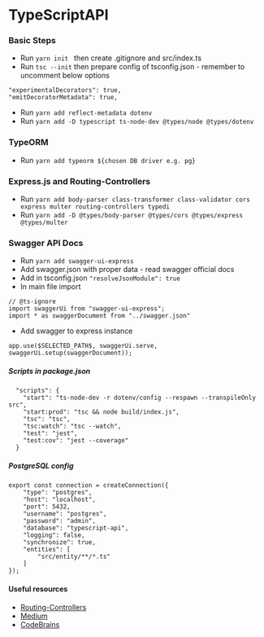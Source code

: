 # TypeScriptAPI

### Basic Steps
* Run `yarn init ` then create .gitignore and src/index.ts 
* Run `tsc --init` then prepare config of tsconfig.json - remember to uncomment below options
```
"experimentalDecorators": true,
"emitDecoratorMetadata": true,
 ```
* Run `yarn add reflect-metadata dotenv` 
* Run `yarn add -D typescript ts-node-dev @types/node @types/dotenv`

### TypeORM
* Run `yarn add typeorm ${chosen DB driver e.g. pg}`

### Express.js and Routing-Controllers
* Run `yarn add body-parser class-transformer class-validator cors express multer routing-controllers typedi`
* Run `yarn add -D @types/body-parser @types/cors @types/express @types/multer`

### Swagger API Docs
* Run `yarn add swagger-ui-express`
* Add swagger.json with proper data - read swagger official docs
* Add in tsconfig.json `"resolveJsonModule": true`
* In main file import 
```
// @ts-ignore
import swaggerUi from "swagger-ui-express";
import * as swaggerDocument from "../swagger.json"
```
* Add swagger to express instance
```
app.use($SELECTED_PATH$, swaggerUi.serve, swaggerUi.setup(swaggerDocument));
```

##### Scripts in package.json
```
  "scripts": {
    "start": "ts-node-dev -r dotenv/config --respawn --transpileOnly src",
    "start:prod": "tsc && node build/index.js",
    "tsc": "tsc",
    "tsc:watch": "tsc --watch",
    "test": "jest",
    "test:cov": "jest --coverage"
  }
```
##### PostgreSQL config
```
export const connection = createConnection({
    "type": "postgres",
    "host": "localhost",
    "port": 5432,
    "username": "postgres",
    "password": "admin",
    "database": "typescript-api",
    "logging": false,
    "synchronize": true,
    "entities": [
        "src/entity/**/*.ts"
    ]
});
```

#### Useful resources
* [Routing-Controllers](https://github.com/typestack/routing-controllers)
* [Medium](https://medium.com/@d_danailov/nodejs-microservice-importing-millions-records-on-amazon-s3-typescript-and-routing-controllers-3a296c622a3f)
* [CodeBrains](https://codebrains.io/express-typescript-routing-controllers/)
